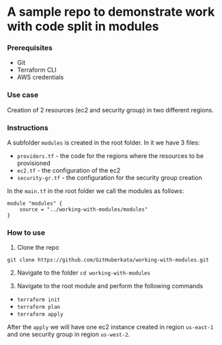 # A sample repo to demonstrate work with code split in modules

### Prerequisites

- Git
- Terraform CLI
- AWS credentials

### Use case 

Creation of 2 resources (ec2 and security group) in two different regions. 

### Instructions
A subfolder `modules` is created in the root folder. In it we have 3 files:
- `providers.tf` - the code for the regions where the resources to be provisioned
- `ec2.tf` - the configuration of the ec2 
- `security-gr.tf` - the configuration for the security group creation

In the `main.tf` in the root folder we call the modules as follows:
```
module "modules" {
    source = "../working-with-modules/modules"
}
```
### How to use
1. Clone the repo
```
git clone https://github.com/GitHuberkata/working-with-modules.git
```
2. Navigate to the folder
``` cd working-with-modules ```

3. Navigate to the root module and perform the following commands
- `terraform init`
- `terraform plan`
- `terraform apply`

After the `apply` we will have one ec2 instance created in region `us-east-1` and one security group in region `us-west-2`.

